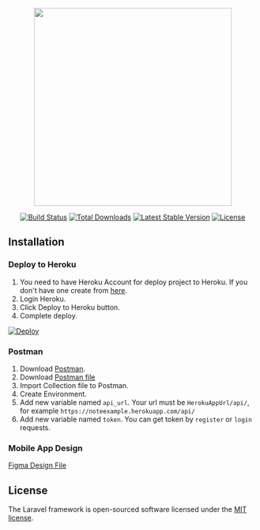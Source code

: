 <p align="center"><a href="https://laravel.com" target="_blank"><img src="https://raw.githubusercontent.com/laravel/art/master/logo-lockup/5%20SVG/2%20CMYK/1%20Full%20Color/laravel-logolockup-cmyk-red.svg" width="400"></a></p>

<p align="center">
<a href="https://travis-ci.org/laravel/framework"><img src="https://travis-ci.org/laravel/framework.svg" alt="Build Status"></a>
<a href="https://packagist.org/packages/laravel/framework"><img src="https://img.shields.io/packagist/dt/laravel/framework" alt="Total Downloads"></a>
<a href="https://packagist.org/packages/laravel/framework"><img src="https://img.shields.io/packagist/v/laravel/framework" alt="Latest Stable Version"></a>
<a href="https://packagist.org/packages/laravel/framework"><img src="https://img.shields.io/packagist/l/laravel/framework" alt="License"></a>
</p>

## Installation

### Deploy to Heroku

1. You need to have Heroku Account for deploy project to Heroku.
   If you don't have one create from [here](https://www.heroku.com/).
2. Login Heroku.
3. Click Deploy to Heroku button.
4. Complete deploy.

[![Deploy](https://www.herokucdn.com/deploy/button.svg)](https://dashboard.heroku.com/new?template=https://github.com/serkanerkan/basicnoteapp-laravel.git)

### Postman

1. Download [Postman](https://www.postman.com).
2. Download <a href="PostmanCollection.json?raw=true">Postman file</a>
3. Import Collection file to Postman.
4. Create Environment.
5. Add new variable named `api_url`. Your url must be `HerokuAppUrl/api/`, for example `https://noteexample.herokuapp.com/api/`
6. Add new variable named `token`. You can get token by `register` or `login` requests.

### Mobile App Design

[Figma Design File](https://www.figma.com/file/6m1vGJThLxr1VRTOVQNr8m/BasicNote-App)

## License

The Laravel framework is open-sourced software licensed under the [MIT license](https://opensource.org/licenses/MIT).

